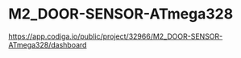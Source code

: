 # M2_DOOR-SENSOR-ATmega328

https://app.codiga.io/public/project/32966/M2_DOOR-SENSOR-ATmega328/dashboard



